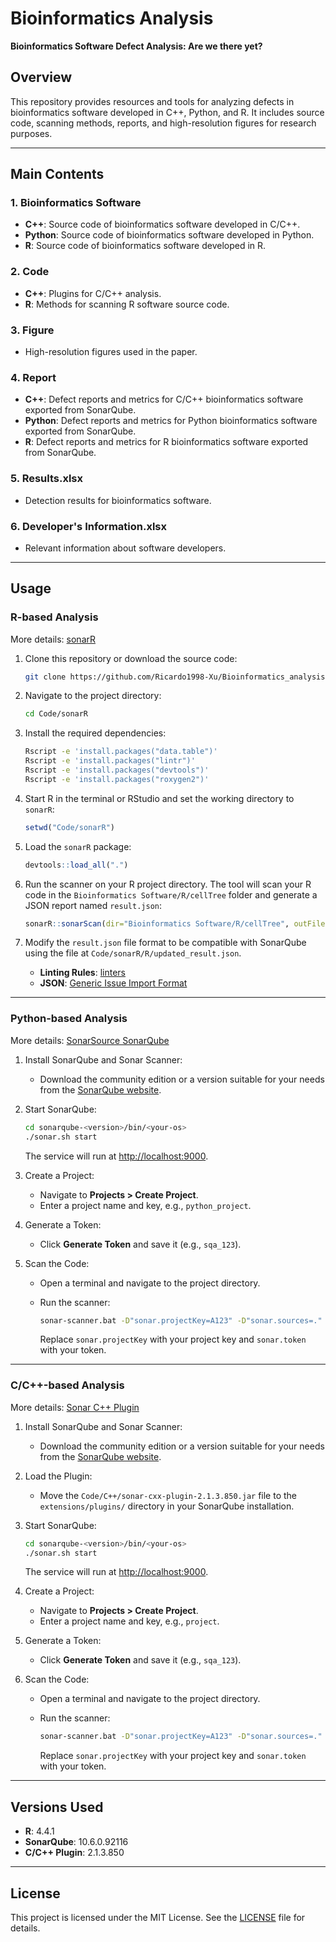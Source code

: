 # Bioinformatics Analysis

**Bioinformatics Software Defect Analysis: Are we there yet?**

## Overview
This repository provides resources and tools for analyzing defects in bioinformatics software developed in C++, Python, and R. It includes source code, scanning methods, reports, and high-resolution figures for research purposes.

---

## Main Contents

### 1. Bioinformatics Software
- **C++**: Source code of bioinformatics software developed in C/C++.
- **Python**: Source code of bioinformatics software developed in Python.
- **R**: Source code of bioinformatics software developed in R.

### 2. Code
- **C++**: Plugins for C/C++ analysis.
- **R**: Methods for scanning R software source code.

### 3. Figure
- High-resolution figures used in the paper.

### 4. Report
- **C++**: Defect reports and metrics for C/C++ bioinformatics software exported from SonarQube.
- **Python**: Defect reports and metrics for Python bioinformatics software exported from SonarQube.
- **R**: Defect reports and metrics for R bioinformatics software exported from SonarQube.

### 5. Results.xlsx
- Detection results for bioinformatics software.

### 6. Developer's Information.xlsx
- Relevant information about software developers.

---

## Usage

### R-based Analysis

More details: [sonarR](https://github.com/paulospx/sonarR/tree/main)

1. Clone this repository or download the source code:

   ```bash
   git clone https://github.com/Ricardo1998-Xu/Bioinformatics_analysis.git
   ```

2. Navigate to the project directory:

   ```bash
   cd Code/sonarR
   ```

3. Install the required dependencies:

   ```bash
   Rscript -e 'install.packages("data.table")'
   Rscript -e 'install.packages("lintr")'
   Rscript -e 'install.packages("devtools")'
   Rscript -e 'install.packages("roxygen2")'
   ```

4. Start R in the terminal or RStudio and set the working directory to `sonarR`:

   ```R
   setwd("Code/sonarR")
   ```

5. Load the `sonarR` package:

   ```R
   devtools::load_all(".")
   ```

6. Run the scanner on your R project directory. The tool will scan your R code in the `Bioinformatics Software/R/cellTree` folder and generate a JSON report named `result.json`:

   ```R
   sonarR::sonarScan(dir="Bioinformatics Software/R/cellTree", outFile="result.json")
   ```

7. Modify the `result.json` file format to be compatible with SonarQube using the file at `Code/sonarR/R/updated_result.json`.
   - **Linting Rules**: [linters](https://lintr.r-lib.org/reference/linters.html)
   - **JSON**: [Generic Issue Import Format](https://docs.sonarsource.com/sonarqube/latest/analyzing-source-code/importing-external-issues/generic-issue-import-format/)

---

### Python-based Analysis

More details: [SonarSource SonarQube](https://github.com/SonarSource/sonarqube)

1. Install SonarQube and Sonar Scanner:
   - Download the community edition or a version suitable for your needs from the [SonarQube website](https://www.sonarsource.com/products/sonarqube/).

2. Start SonarQube:

   ```bash
   cd sonarqube-<version>/bin/<your-os>
   ./sonar.sh start
   ```

   The service will run at [http://localhost:9000](http://localhost:9000).

3. Create a Project:
   - Navigate to **Projects > Create Project**.
   - Enter a project name and key, e.g., `python_project`.

4. Generate a Token:
   - Click **Generate Token** and save it (e.g., `sqa_123`).

5. Scan the Code:
   - Open a terminal and navigate to the project directory.
   - Run the scanner:

     ```bash
     sonar-scanner.bat -D"sonar.projectKey=A123" -D"sonar.sources=." -D"sonar.host.url=http://localhost:9000" -D"sonar.token=sqa_123"
     ```

     Replace `sonar.projectKey` with your project key and `sonar.token` with your token.

---

### C/C++-based Analysis

More details: [Sonar C++ Plugin](https://github.com/SonarOpenCommunity/sonar-cxx/tree/master)

1. Install SonarQube and Sonar Scanner:
   - Download the community edition or a version suitable for your needs from the [SonarQube website](https://www.sonarsource.com/products/sonarqube/).

2. Load the Plugin:
   - Move the `Code/C++/sonar-cxx-plugin-2.1.3.850.jar` file to the `extensions/plugins/` directory in your SonarQube installation.

3. Start SonarQube:

   ```bash
   cd sonarqube-<version>/bin/<your-os>
   ./sonar.sh start
   ```

   The service will run at [http://localhost:9000](http://localhost:9000).

4. Create a Project:
   - Navigate to **Projects > Create Project**.
   - Enter a project name and key, e.g., `project`.

5. Generate a Token:
   - Click **Generate Token** and save it (e.g., `sqa_123`).

6. Scan the Code:
   - Open a terminal and navigate to the project directory.
   - Run the scanner:

     ```bash
     sonar-scanner.bat -D"sonar.projectKey=A123" -D"sonar.sources=." -D"sonar.host.url=http://localhost:9000" -D"sonar.token=sqa_123"
     ```

     Replace `sonar.projectKey` with your project key and `sonar.token` with your token.

---

## Versions Used
- **R**: 4.4.1
- **SonarQube**: 10.6.0.92116
- **C/C++ Plugin**: 2.1.3.850

---

## License
This project is licensed under the MIT License. See the [LICENSE](https://github.com/Ricardo1998-Xu/Bioinformatics_analysis/blob/main/LICENSE) file for details.
